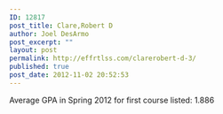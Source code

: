 ```yaml
---
ID: 12817
post_title: Clare,Robert D
author: Joel DesArmo
post_excerpt: ""
layout: post
permalink: http://effrtlss.com/clarerobert-d-3/
published: true
post_date: 2012-11-02 20:52:53
---
```

<p>Average GPA in Spring 2012 for first course listed: 1.886</p>